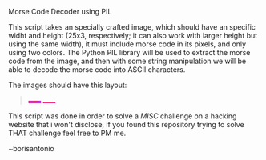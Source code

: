 Morse Code Decoder using PIL

This script takes an specially crafted image, which should have an specific widht and height (25x3, respectively; it can also work with larger height but using the same width), it must include morse code in its pixels, and only using two colors. The Python PIL library will be used to extract the morse code from the image, and then with some string manipulation we will be able to decode the morse code into ASCII characters.

The images should have this layout:
> ![IMG](https://github.com/BorisBagz/pil_morseDecoder/blob/main/pwd2.png)
> ![IMG](https://github.com/BorisBagz/pil_morseDecoder/blob/main/pwd.png)

This script was done in order to solve a *MISC* challenge on a hacking website that i won't disclose, if you found this repository trying to solve THAT challenge feel free to PM me.

~borisantonio
